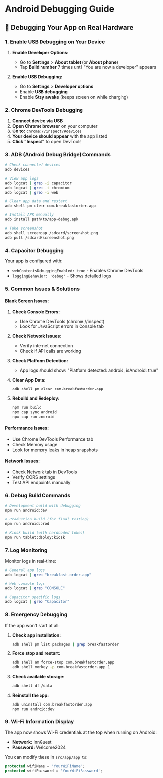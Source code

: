 # Android Debugging Guide

## 📱 Debugging Your App on Real Hardware

### 1. Enable USB Debugging on Your Device

1. **Enable Developer Options:**
   - Go to **Settings** > **About tablet** (or **About phone**)
   - Tap **Build number** 7 times until "You are now a developer" appears

2. **Enable USB Debugging:**
   - Go to **Settings** > **Developer options**
   - Enable **USB debugging**
   - Enable **Stay awake** (keeps screen on while charging)

### 2. Chrome DevTools Debugging

1. **Connect device via USB**
2. **Open Chrome browser** on your computer
3. **Go to:** `chrome://inspect/#devices`
4. **Your device should appear** with the app listed
5. **Click "Inspect"** to open DevTools

### 3. ADB (Android Debug Bridge) Commands

```bash
# Check connected devices
adb devices

# View app logs
adb logcat | grep -i capacitor
adb logcat | grep -i chromium
adb logcat | grep -i web

# Clear app data and restart
adb shell pm clear com.breakfastorder.app

# Install APK manually
adb install path/to/app-debug.apk

# Take screenshot
adb shell screencap /sdcard/screenshot.png
adb pull /sdcard/screenshot.png
```

### 4. Capacitor Debugging

Your app is configured with:
- `webContentsDebuggingEnabled: true` - Enables Chrome DevTools
- `loggingBehavior: 'debug'` - Shows detailed logs

### 5. Common Issues & Solutions

#### **Blank Screen Issues:**

1. **Check Console Errors:**
   - Use Chrome DevTools (chrome://inspect)
   - Look for JavaScript errors in Console tab

2. **Check Network Issues:**
   - Verify internet connection
   - Check if API calls are working

3. **Check Platform Detection:**
   - App logs should show: "Platform detected: android, isAndroid: true"

4. **Clear App Data:**
   ```bash
   adb shell pm clear com.breakfastorder.app
   ```

5. **Rebuild and Redeploy:**
   ```bash
   npm run build
   npx cap sync android
   npx cap run android
   ```

#### **Performance Issues:**
- Use Chrome DevTools Performance tab
- Check Memory usage
- Look for memory leaks in heap snapshots

#### **Network Issues:**
- Check Network tab in DevTools
- Verify CORS settings
- Test API endpoints manually

### 6. Debug Build Commands

```bash
# Development build with debugging
npm run android:dev

# Production build (for final testing)
npm run android:prod

# Kiosk build (with hardcoded token)
npm run tablet:deploy:kiosk
```

### 7. Log Monitoring

Monitor logs in real-time:
```bash
# General app logs
adb logcat | grep "breakfast-order-app"

# Web console logs
adb logcat | grep "CONSOLE"

# Capacitor specific logs
adb logcat | grep "Capacitor"
```

### 8. Emergency Debugging

If the app won't start at all:

1. **Check app installation:**
   ```bash
   adb shell pm list packages | grep breakfastorder
   ```

2. **Force stop and restart:**
   ```bash
   adb shell am force-stop com.breakfastorder.app
   adb shell monkey -p com.breakfastorder.app 1
   ```

3. **Check available storage:**
   ```bash
   adb shell df /data
   ```

4. **Reinstall the app:**
   ```bash
   adb uninstall com.breakfastorder.app
   npm run android:dev
   ```

### 9. Wi-Fi Information Display

The app now shows Wi-Fi credentials at the top when running on Android:
- **Network:** InnGuest
- **Password:** Welcome2024

You can modify these in `src/app/app.ts`:
```typescript
protected wifiName = 'YourWiFiName';
protected wifiPassword = 'YourWiFiPassword';
```
